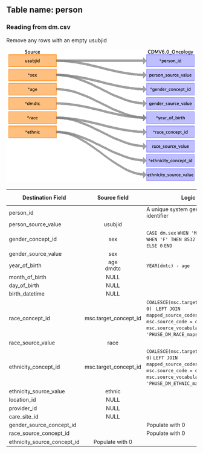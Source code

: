 ## Table name: person

### Reading from dm.csv

Remove any rows with an empty usubjid

![](md_files/image1.png)

| Destination Field | Source field | Logic | Comment field |
| --- | :-: | --- | --- |
| person_id |  | A unique system generated identifier |  |
| person_source_value | usubjid |  |  |
| gender_concept_id | sex | `CASE dm.sex` `WHEN 'M' THEN 8507` </br> `WHEN 'F' THEN 8532` </br> `ELSE 0` `END` |  |
| gender_source_value | sex |  |  |
| year_of_birth | age<br>dmdtc | `YEAR(dmtc) - age` <br> |  |
| month_of_birth | NULL |  |  |
| day_of_birth | NULL |  |  |
| birth_datetime | NULL |  |  |
| race_concept_id | msc.target_concept_id | `COALESCE(msc.target_concept_id, 0) ` `LEFT JOIN mapped_source_codes msc` `ON msc.source_code = dm.race` `AND msc.source_vocabulary_id = 'PHUSE_DM_RACE_maps_to'` |  |
| race_source_value | race |  |  |
| ethnicity_concept_id | msc.target_concept_id | `COALESCE(msc.target_concept_id, 0)` `LEFT JOIN mapped_source_codes msc``ON msc.source_code = dm.ethnic` `AND msc.source_vocabulary_id = 'PHUSE_DM_ETHNIC_maps_to'` |  |
| ethnicity_source_value | ethnic |  |  |
| location_id | NULL |  |  |
| provider_id | NULL |  |  |
| care_site_id | NULL |  |  |
| gender_source_concept_id |  | Populate with 0 |  |
| race_source_concept_id |  | Populate with 0 |  |
| ethnicity_source_concept_id | Populate with 0 |  |  |
